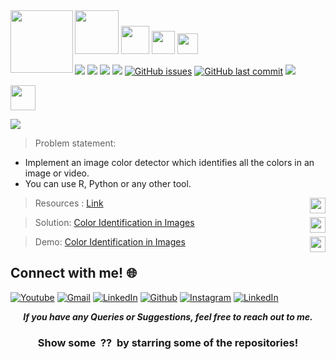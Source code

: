 <img align = left height = 100 width = 100 src = https://www.thesparksfoundationsingapore.org/images/logo_small.png>
<img height="70" src="https://img.shields.io/badge/The Sparks Foundation-black.svg?&style=for-the-badge&logo=TheSparksFoundation&logoColor=blue" />



<img height="45" src="https://img.shields.io/badge/Internship-IOT and Computer Vision-blue.svg?&style=for-the-badge&logo=TheSparksFoundation&logoColor=blue" />
<img height="37" src="https://img.shields.io/badge/Author -Gauri Singh-ff69b4.svg?&style=for-the-badge&logo=TheSparksFoundation&logoColor=ff69b4" />
<img height="33" src="https://img.shields.io/badge/Hello!-Welcome to this repo-brightgreen.svg?style=flat&logo=github" />



![](https://img.shields.io/badge/Status-Complete-green.svg) [![](https://img.shields.io/github/languages/code-size/Gauri914/TheSparksFoundation-GRIP_IOT_Tasks.svg?style=plastic)](https://github.com/Gauri914/TheSparksFoundation-GRIP_IOT_Tasks) [![](https://img.shields.io/github/languages/top/Gauri914/TheSparksFoundation-GRIP_IOT_Tasks.svg?style=plastic)](https://github.com/Gauri914/TheSparksFoundation-GRIP_IOT_Tasks) [![](https://img.shields.io/github/Follow/Gauri914.svg?style=plastic)](https://github.com/Gauri914) [![GitHub issues](https://img.shields.io/github/issues/Gauri914/TheSparksFoundation-GRIP_IOT_Tasks.svg)](https://github.com/Gauri914/TheSparksFoundation-GRIP_IOT_Tasks/issues) [![GitHub last commit](https://img.shields.io/github/last-commit/Gauri914/TheSparksFoundation-GRIP_IOT_Tasks.svg)](https://github.com/Gauri914/TheSparksFoundation-GRIP_IOT_Tasks/commit/master) [![](https://img.shields.io/badge/Followme-Github-green.svg)](https://github.com/Gauri914)
<br>




<img height="40" src="https://img.shields.io/badge/Color Identification in Images -Level  Beginner-lightgrey.svg?&style=for-the-badge&logo=TheSparksFoundation&logoColor=red" />

 [![](https://camo.githubusercontent.com/2fb0723ef80f8d87a51218680e209c66f213edf8/68747470733a2f2f666f7274686562616467652e636f6d2f696d616765732f6261646765732f6d6164652d776974682d707974686f6e2e737667)](https://python.org)

> Problem statement:
- Implement an image color detector which identifies all the colors in an image or video.
- You can use R, Python or any other tool.


>  Resources :
<a href="https://towardsdatascience.com/color-identification-in-images-machine-learning-application-b26e770c4c71">Link</a><img align = right height = 25 width = 25 src = https://www.pinclipart.com/picdir/big/67-672811_key-people-human-resources-icon-png-clipart.png>

> Solution:
<a href="https://github.com/Gauri914/-TheSparksFoundation-GRIP_IOT_Tasks-/blob/main/color_detection.ipynb"> Color Identification in Images</a><img align = right height = 25 width = 25 src = https://cdn4.iconfinder.com/data/icons/project-management-4-2/65/161-512.png>

> Demo:
<a href="url">Color Identification in Images</a><img align = right height = 25 width = 25 src = https://cdn4.iconfinder.com/data/icons/social-media-and-logos-11/32/Logo_Youtube-512.png>



## Connect with me! 🌐

[<img target="_blank" src="https://img.icons8.com/bubbles/100/000000/youtube.png" title="Youtube">](url)
[<img target="_blank" src="https://img.icons8.com/bubbles/100/000000/gmail.png" title="Gmail">](mailto:url@gmail.com)
[<img target="_blank" src="https://img.icons8.com/bubbles/100/000000/linkedin.png" title="LinkedIn">](url)       [<img target="_blank" src="https://img.icons8.com/bubbles/100/000000/github.png" title="Github">](https://github.com/Gauri914)     [<img target="_blank" src="https://img.icons8.com/bubbles/100/000000/instagram-new.png" title="Instagram">](url) [<img target="_blank" src="https://img.icons8.com/bubbles/100/000000/twitter.png" title="LinkedIn">](url)



<p align="center">
  <b><i>If you have any Queries or Suggestions, feel free to reach out to me.</i></b>  


<h3 align="center">Show some &nbsp;??&nbsp; by starring some of the repositories!</h3>
